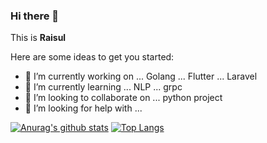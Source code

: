 ### Hi there 👋

This is <b>Raisul</b>

Here are some ideas to get you started:

- 🔭 I’m currently working on ... Golang ... Flutter ... Laravel
- 🌱 I’m currently learning ... NLP ... grpc
- 👯 I’m looking to collaborate on ... python project
- 🤔 I’m looking for help with ... 

[![Anurag's github stats](https://github-readme-stats.vercel.app/api?username=rochi88)](https://github.com/anuraghazra/github-readme-stats)
[![Top Langs](https://github-readme-stats.vercel.app/api/top-langs/?username=rochi88&layout=compact)](https://github.com/anuraghazra/github-readme-stats)
